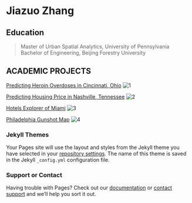 # Jiazuo Zhang

## Education                                                                                                                                                                           
>Master of Urban Spatial Analytics, University of Pennsylvania  
>Bachelor of Engineering, Beijing Forestry University  
            

## ACADEMIC PROJECTS

[Predicting Heroin Overdoses in Cincinnati, Ohio](https://toadha.github.io/Project2_ver3)
![1](https://toadha.github.io/1.png)

[Predicting Housing Price in Nashville, Tennessee](https://toadha.github.io/Midterm_MUSA507_Sagari%26Jiazuo)
![2](https://toadha.github.io/2.png)

[Hotels Explorer of Miami](https://toadha.github.io/cpln692-week7-midterm/assignment/index.html)
![3](https://toadha.github.io/3.png)

[Philadelphia Gunshot Map](https://toadha.github.io/692_final/index.html)
![4](https://toadha.github.io/4.png)


### Jekyll Themes

Your Pages site will use the layout and styles from the Jekyll theme you have selected in your [repository settings](https://github.com/ToadHa/ToadHa.github.io/settings). The name of this theme is saved in the Jekyll `_config.yml` configuration file.

### Support or Contact

Having trouble with Pages? Check out our [documentation](https://help.github.com/categories/github-pages-basics/) or [contact support](https://github.com/contact) and we’ll help you sort it out.
